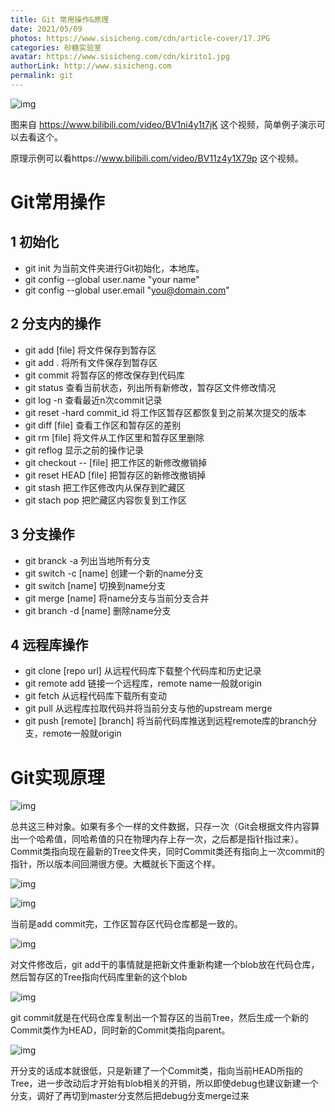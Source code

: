 ```yaml
---
title: Git 常用操作&原理
date: 2021/05/09
photos: https://www.sisicheng.com/cdn/article-cover/17.JPG
categories: 砂糖实验室
avatar: https://www.sisicheng.com/cdn/kirito1.jpg
authorLink: http://www.sisicheng.com
permalink: git
---
```


![img](git-1024x707.png)

图来自 https://www.bilibili.com/video/BV1ni4y1t7jK 这个视频，简单例子演示可以去看这个。

原理示例可以看https://www.bilibili.com/video/BV11z4y1X79p 这个视频。

# Git常用操作

## 1 初始化

- git init 为当前文件夹进行Git初始化，本地库。
- git config --global user.name "your name"
- git config --global user.email "you@domain.com"

## 2 分支内的操作

- git add [file] 将文件保存到暂存区
- git add . 将所有文件保存到暂存区
- git commit 将暂存区的修改保存到代码库
- git status 查看当前状态，列出所有新修改，暂存区文件修改情况
- git log -n 查看最近n次commit记录
- git reset -hard commit_id 将工作区暂存区都恢复到之前某次提交的版本
- git diff [file] 查看工作区和暂存区的差别
- git rm [file] 将文件从工作区里和暂存区里删除
- git reflog 显示之前的操作记录
- git checkout -- [file] 把工作区的新修改撤销掉
- git reset HEAD [file] 把暂存区的新修改撤销掉
- git stash 把工作区修改内从保存到贮藏区
- git stach pop 把贮藏区内容恢复到工作区

## 3 分支操作

- git branck -a 列出当地所有分支
- git switch -c [name] 创建一个新的name分支
- git switch [name] 切换到name分支
- git merge [name] 将name分支与当前分支合并
- git branch -d [name] 删除name分支

## 4 远程库操作

- git clone [repo url] 从远程代码库下载整个代码库和历史记录
- git remote add <remote name> <url> 链接一个远程库，remote name一般就origin
- git fetch 从远程代码库下载所有变动
- git pull 从远程库拉取代码并将当前分支与他的upstream merge
- git push [remote] [branch] 将当前代码库推送到远程remote库的branch分支，remote一般就origin

# Git实现原理

![img](image.png)

总共这三种对象。如果有多个一样的文件数据，只存一次（Git会根据文件内容算出一个哈希值，同哈希值的只在物理内存上存一次，之后都是指针指过来）。Commit类指向现在最新的Tree文件夹，同时Commit类还有指向上一次commit的指针，所以版本间回溯很方便。大概就长下面这个样。

![img](image-1.png)

![img](image-2.png)

当前是add commit完，工作区暂存区代码仓库都是一致的。

![img](image-3.png)

对文件修改后，git add干的事情就是把新文件重新构建一个blob放在代码仓库，然后暂存区的Tree指向代码库里新的这个blob

![img](image-4.png)

git commit就是在代码仓库复制出一个暂存区的当前Tree，然后生成一个新的Commit类作为HEAD，同时新的Commit类指向parent。

![img](image-5.png)

开分支的话成本就很低，只是新建了一个Commit类，指向当前HEAD所指的Tree，进一步改动后才开始有blob相关的开销，所以即使debug也建议新建一个分支，调好了再切到master分支然后把debug分支merge过来

